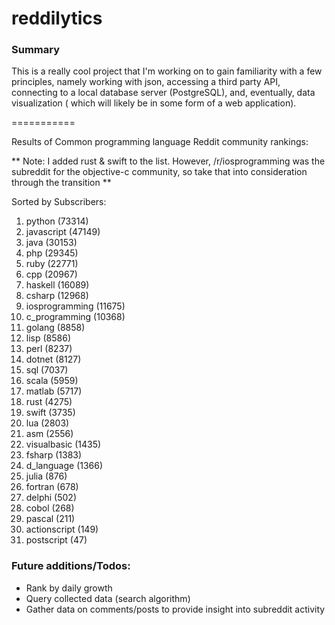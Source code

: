 reddilytics
===========

### Summary

This is a really cool project that I'm working on to gain familiarity with a few principles, namely working with json,
accessing a third party API, connecting to a local database server (PostgreSQL), and, eventually, data visualization (
which will likely be in some form of a web application). 

===========


Results of Common programming language Reddit community rankings: 


** Note: I added rust & swift to the list.  However, /r/iosprogramming was the subreddit for the objective-c community, so take that into consideration through the transition **

Sorted by Subscribers: 

1. python (73314)
2. javascript (47149)
3. java (30153)
4. php (29345)
5. ruby (22771)
6. cpp (20967)
7. haskell (16089)
8. csharp (12968)
9. iosprogramming (11675)
10. c_programming (10368)
11. golang (8858)
12. lisp (8586)
13. perl (8237)
14. dotnet (8127)
15. sql (7037)
16. scala (5959)
17. matlab (5717)
18. rust (4275)
19. swift (3735)
20. lua (2803)
21. asm (2556)
22. visualbasic (1435)
23. fsharp (1383)
24. d_language (1366)
25. julia (876)
26. fortran (678)
27. delphi (502)
28. cobol (268)
29. pascal (211)
30. actionscript (149)
31. postscript (47)




### Future additions/Todos:

 - Rank by daily growth
 - Query collected data (search algorithm)
 - Gather data on comments/posts to provide insight into subreddit activity
